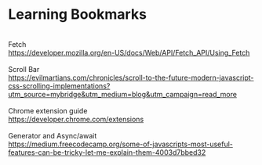 # Learning Bookmarks

<br>Fetch<br>https://developer.mozilla.org/en-US/docs/Web/API/Fetch_API/Using_Fetch<br>
<br>Scroll Bar<br>https://evilmartians.com/chronicles/scroll-to-the-future-modern-javascript-css-scrolling-implementations?utm_source=mybridge&utm_medium=blog&utm_campaign=read_more<br>
<br>Chrome extension guide<br>https://developer.chrome.com/extensions<br>
<br>Generator and Async/await<br>https://medium.freecodecamp.org/some-of-javascripts-most-useful-features-can-be-tricky-let-me-explain-them-4003d7bbed32<br>